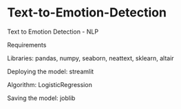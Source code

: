 # Text-to-Emotion-Detection
Text to Emotion Detection - NLP

Requirements 

Libraries: pandas, numpy, seaborn, neattext, sklearn, altair 

Deploying the model: streamlit

Algorithm: LogisticRegression

Saving the model: joblib

